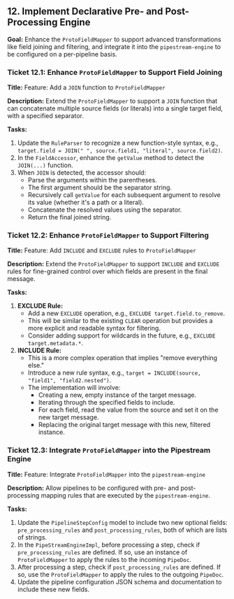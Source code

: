 ## 12. Implement Declarative Pre- and Post-Processing Engine

**Goal:** Enhance the `ProtoFieldMapper` to support advanced transformations like field joining and filtering, and integrate it into the `pipestream-engine` to be configured on a per-pipeline basis.

### Ticket 12.1: Enhance `ProtoFieldMapper` to Support Field Joining

**Title:** Feature: Add a `JOIN` function to `ProtoFieldMapper`

**Description:**
Extend the `ProtoFieldMapper` to support a `JOIN` function that can concatenate multiple source fields (or literals) into a single target field, with a specified separator.

**Tasks:**
1.  Update the `RuleParser` to recognize a new function-style syntax, e.g., `target.field = JOIN(" ", source.field1, "literal", source.field2)`.
2.  In the `FieldAccessor`, enhance the `getValue` method to detect the `JOIN(...)` function.
3.  When `JOIN` is detected, the accessor should:
    *   Parse the arguments within the parentheses.
    *   The first argument should be the separator string.
    *   Recursively call `getValue` for each subsequent argument to resolve its value (whether it's a path or a literal).
    *   Concatenate the resolved values using the separator.
    *   Return the final joined string.

### Ticket 12.2: Enhance `ProtoFieldMapper` to Support Filtering

**Title:** Feature: Add `INCLUDE` and `EXCLUDE` rules to `ProtoFieldMapper`

**Description:**
Extend the `ProtoFieldMapper` to support `INCLUDE` and `EXCLUDE` rules for fine-grained control over which fields are present in the final message.

**Tasks:**
1.  **EXCLUDE Rule:**
    *   Add a new `EXCLUDE` operation, e.g., `EXCLUDE target.field.to_remove`.
    *   This will be similar to the existing `CLEAR` operation but provides a more explicit and readable syntax for filtering.
    *   Consider adding support for wildcards in the future, e.g., `EXCLUDE target.metadata.*`.
2.  **INCLUDE Rule:**
    *   This is a more complex operation that implies "remove everything else."
    *   Introduce a new rule syntax, e.g., `target = INCLUDE(source, "field1", "field2.nested")`.
    *   The implementation will involve:
        *   Creating a new, empty instance of the target message.
        *   Iterating through the specified fields to include.
        *   For each field, read the value from the source and set it on the new target message.
        *   Replacing the original target message with this new, filtered instance.

### Ticket 12.3: Integrate `ProtoFieldMapper` into the Pipestream Engine

**Title:** Feature: Integrate `ProtoFieldMapper` into the `pipestream-engine`

**Description:**
Allow pipelines to be configured with pre- and post-processing mapping rules that are executed by the `pipestream-engine`.

**Tasks:**
1.  Update the `PipelineStepConfig` model to include two new optional fields: `pre_processing_rules` and `post_processing_rules`, both of which are lists of strings.
2.  In the `PipeStreamEngineImpl`, before processing a step, check if `pre_processing_rules` are defined. If so, use an instance of `ProtoFieldMapper` to apply the rules to the incoming `PipeDoc`.
3.  After processing a step, check if `post_processing_rules` are defined. If so, use the `ProtoFieldMapper` to apply the rules to the outgoing `PipeDoc`.
4.  Update the pipeline configuration JSON schema and documentation to include these new fields.
